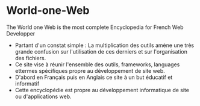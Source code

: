 # World-one-Web
The World one Web is the most complete Encyclopedia for French Web Developper

  - Partant d'un constat simple : La multiplication des outils amène une très grande confusion sur l'utilisation de ces derniers et sur l'organisation des fichiers.
  - Ce site vise à réunir l'ensemble des outils, frameworks, languages ettermes spécifiques propre au développement de site web.
  - D'abord en Français puis en Anglais ce site à un but éducatif et informatif
  - Cette encyclopédie est propre au développement informatique de site ou d'applications web.




